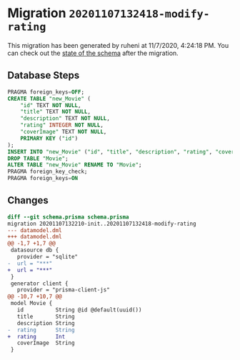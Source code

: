 # Migration `20201107132418-modify-rating`

This migration has been generated by ruheni at 11/7/2020, 4:24:18 PM.
You can check out the [state of the schema](./schema.prisma) after the migration.

## Database Steps

```sql
PRAGMA foreign_keys=OFF;
CREATE TABLE "new_Movie" (
    "id" TEXT NOT NULL,
    "title" TEXT NOT NULL,
    "description" TEXT NOT NULL,
    "rating" INTEGER NOT NULL,
    "coverImage" TEXT NOT NULL,
    PRIMARY KEY ("id")
);
INSERT INTO "new_Movie" ("id", "title", "description", "rating", "coverImage") SELECT "id", "title", "description", "rating", "coverImage" FROM "Movie";
DROP TABLE "Movie";
ALTER TABLE "new_Movie" RENAME TO "Movie";
PRAGMA foreign_key_check;
PRAGMA foreign_keys=ON
```

## Changes

```diff
diff --git schema.prisma schema.prisma
migration 20201107132210-init..20201107132418-modify-rating
--- datamodel.dml
+++ datamodel.dml
@@ -1,7 +1,7 @@
 datasource db {
   provider = "sqlite"
-  url = "***"
+  url = "***"
 }
 generator client {
   provider = "prisma-client-js"
@@ -10,7 +10,7 @@
 model Movie {
   id          String @id @default(uuid())
   title       String
   description String
-  rating      String
+  rating      Int
   coverImage  String
 }
```


